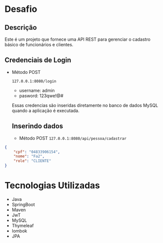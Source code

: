 # Desafio

## Descrição
Este é um projeto que fornece uma API REST para gerenciar o cadastro básico de funcionários e clientes.

## Credenciais de Login
* Método POST
  
  `127.0.0.1:8080/login`
  
  * username: admin
  * pasword: 123qwe!@#

  Essas credencias são inseridas diretamente no banco de dados MySQL quando a aplicação é executada.

  ## Inserindo dados
  * Método POST
  `127.0.0.1:8080/api/pessoa/cadastrar`
```json
{
    "cpf": "04833906154",
    "nome": "Fa2",
    "role": "CLIENTE"
}
```

# Tecnologias Utilizadas
* Java
* SpringBoot
* Maven
* JwT
* MySQL
* Thymeleaf
* lombok
* JPA
